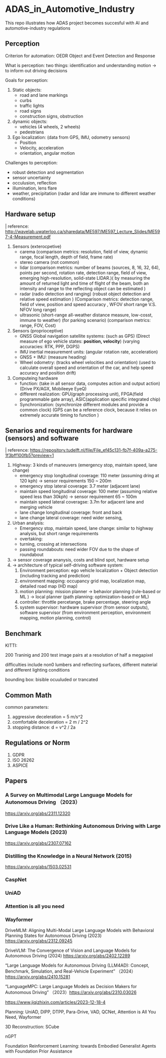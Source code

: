 # ADAS_in_Automotive_Industry
This repo illustrates how ADAS project becomes succesful with AI and automotive-industry regulations

## Perception

Criterion for automation: OEDR Object and Event Detection and Response

What is perception: two things: identification and understanding motion -> to inform out driving decisions

Goals for perception: 
1. Static objects: 
    - road and lane markings 
    - curbs 
    - traffic lights
    - road signs
    - construction signs, obstruction
2. dynamic objects:
    - vehicles (4 wheels, 2 wheels)
    - pedestrians
3. Ego localization: (data from GPS, IMU, odometry sensors)
    - Position
    - Velocity, acceleration
    - orientation, angular motion

Challenges to perception:
- robust detection and segmentation
- sensor uncertainty
- occulusion, reflection
- illumination, lens flare
- weather, precipitation (radar and lidar are immune to different weather conditions)


## Hardware setup 
| reference: http://wavelab.uwaterloo.ca/sharedata/ME597/ME597_Lecture_Slides/ME597-4-Measurement.pdf

1. Sensors (exterocpetive)
    - carema (comparison metrics: resolution, field of view, dynamic range, focal length, depth of field, frame rate)
    - stereo camera (not common)
    - lidar (comparison metrics: number of beams (sources, 8, 16, 32, 64), points per second, rotation rate, detection range, field of view, emerging high-resolution, solid-state LIDAR.)( by measuring the amount of returned light and time of flight of the beam, both an intensity and range to the reflecting object can be estimated )
    - radar (radio detection and ranging) (robust object detection and relative speed estimation ) (Comparison metrics: detection range, field of view, position and speed accuracy , WFOV short range V.S. NFOV long range)
    - ultrasonic (short-range all-weather distance measure, low-cosst, immune to weather) (for parking scenario) (comparison metrics: range, FOV, Cost)
2. Sensors (proprioceptive)
   - GNSS Global navigation satellite systems: (such as GPS) (Direct measure of ego vehicle states: **position, velocity**) (varying accuracies: RTK, PPP, DGPS)
   - IMU inertial measurement units: (angular rotation rate, acceleration)
   - GNSS + IMU: (measure heading)
   - Wheel odometry: (tracks wheel velocities and orientation) (used to calculate overall speed and orientation of the car, and help speed accuracy and position drift) 
3. Computeing hardware
   - function: (take in all sensor data, computes action and output action) (Drive PX/AGX, Mobileeye EyeQ)
   - different realization: GPU(graph processing unit), FPGA(field programmable gate array), ASIC(application specific integrated chip)
   - Synchronization: (synchronize different modules and provide a common clock) (GPS can be a reference clock, because it relies on extremely accurate timing to function )


## Senarios and requirements for hardware (sensors) and software
| reference: https://repository.tudelft.nl/file/File_ef45c131-fb7f-409a-a275-1f3bff100fb5?preview=1

1. Highway: 3 kinds of maneuvers (emergency stop, maintain speed, lane change)
   - emergency stop longitudinal coverage: 110 meter (assuming dring at 120 kph) -> sensor requirements 150 ~ 200m
   - emergency stop lateral coverage: 3.7 meter (adjacent lane)
   - maintain speed longitudinal coverage: 100 meter (assuming relative speed less than 30kph) -> sensor requirement 65 ~ 100m
   - maintain speed lateral coveragse: 3.7m for adjacent lane and merging vehicle
   - lane change longitudinal coverage: front and back
   - lane change lateral coverage: need wider sensing,
2. Urban analysis: 
   - Emergency stop, maintain speed, lane change: similar to highway analysis, but short range requirements
   - overtaking: 
   - turning, crossing at intersections
   - passing roundabouts: need wider FOV due to the shape of roundabout
3. -> sensor coverage ananysis, costs and blind spot, hardware setup
4. -> architecture of typical self-driving software system:
   1. Environment perception: ego vehicle localization + Object detection (including tracking and prediction)
   2. environment mapping: occupancy grid map, localization map, detailed road map (HD map)
   3. motion planning: mission planner -> behavior planning (rule-based or ML ) -> local planner (path planning: optimization-based or ML)
   4. controller: throttle percetange, brake percentage, steering angle
   5. system supervisor: hardware supervisor (from sensor outputs), software supervisor (from environment perception, environment mapping, motion planning, control)


## Benchmark
KITTI: 

200 Traninig and 200 test image pairs at a resolution of half a megapixel

difficulties include non0 lumbers and reflecting surfaces, different material and different lighting conditions

bounding box: bisible ocuuluded or trancated


## Common Math 
common parameters:
1. aggressive deceleration = 5 m/s^2
2. comfortable deceleration = 2 m / 2^2
3. stopping distance: d = v^2 / 2a

## Regulations or Norm
1. GDPR
2. ISO 26262
3. ASPICE

## Papers
### A Survey on Multimodal Large Language Models for Autonomous Driving （2023）
https://arxiv.org/abs/2311.12320



 ### Drive Like a Human: Rethinking Autonomous Driving with Large Language Models (2023)
https://arxiv.org/abs/2307.07162


### Distilling the Knowledge in a Neural Network (2015)
https://arxiv.org/abs/1503.02531

### CaspNet

### UniAD

### Attention is all you need

### Wayformer





DriveMLM: Aligning Multi-Modal Large Language Models with Behavioral Planning States for Autonomous Driving (2023) https://arxiv.org/abs/2312.09245

DriveVLM: The Convergence of Vision and Language Models for Autonomous Driving (2024) https://arxiv.org/abs/2402.12289

“Large Language Models for Autonomous Driving (LLM4AD): Concept, Benchmark, Simulation, and Real-Vehicle Experiment” （2024）https://arxiv.org/abs/2410.15281


“LanguageMPC: Large Language Models as Decision Makers for Autonomous Driving” （2023）https://arxiv.org/abs/2310.03026




https://www.jiqizhixin.com/articles/2023-12-18-4


Planning: UniAD, DIPP, DTPP, Para-Drive, VAD, QCNet, Attention is All You Need, Wayformer

3D Reconstruction: SCube


nGPT

Foundation Reinforcement Learning: towards Embodied Generalist Agents with Foundation Prior Assistance